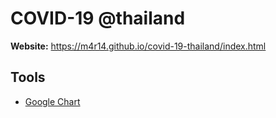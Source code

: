 # COVID-19 @thailand

**Website:** https://m4r14.github.io/covid-19-thailand/index.html

## Tools
- [Google Chart](https://developers.google.com/chart)
